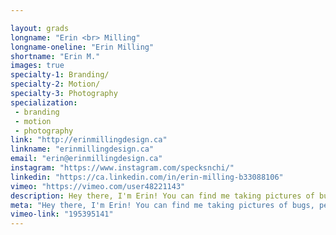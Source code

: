```yaml
---

layout: grads
longname: "Erin <br> Milling"
longname-oneline: "Erin Milling"
shortname: "Erin M."
images: true
specialty-1: Branding/
specialty-2: Motion/
specialty-3: Photography
specialization:
 - branding
 - motion
 - photography
link: "http://erinmillingdesign.ca"
linkname: "erinmillingdesign.ca"
email: "erin@erinmillingdesign.ca"
instagram: "https://www.instagram.com/specksnchi/"
linkedin: "https://ca.linkedin.com/in/erin-milling-b33088106"
vimeo: "https://vimeo.com/user48221143"
description: Hey there, I'm Erin! You can find me taking pictures of bugs, petting your cat, eating mountains of guac or standing on one leg.
meta: "Hey there, I'm Erin! You can find me taking pictures of bugs, petting your cat, eating mountains of guac or standing on one leg."
vimeo-link: "195395141"
---
```

